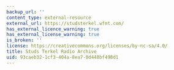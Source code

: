 ```yaml
---
backup_url: ''
content_type: external-resource
external_url: https://studsterkel.wfmt.com/
has_external_licence_warning: true
has_external_license_warning: true
is_broken: ''
license: https://creativecommons.org/licenses/by-nc-sa/4.0/
title: Studs Terkel Radio Archive
uid: 93caeb32-1cf3-404a-8ea7-0d448bf498d1
---
```

